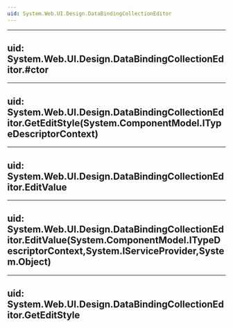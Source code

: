 ```yaml
---
uid: System.Web.UI.Design.DataBindingCollectionEditor
---
```


---
uid: System.Web.UI.Design.DataBindingCollectionEditor.#ctor
---

---
uid: System.Web.UI.Design.DataBindingCollectionEditor.GetEditStyle(System.ComponentModel.ITypeDescriptorContext)
---

---
uid: System.Web.UI.Design.DataBindingCollectionEditor.EditValue
---

---
uid: System.Web.UI.Design.DataBindingCollectionEditor.EditValue(System.ComponentModel.ITypeDescriptorContext,System.IServiceProvider,System.Object)
---

---
uid: System.Web.UI.Design.DataBindingCollectionEditor.GetEditStyle
---
